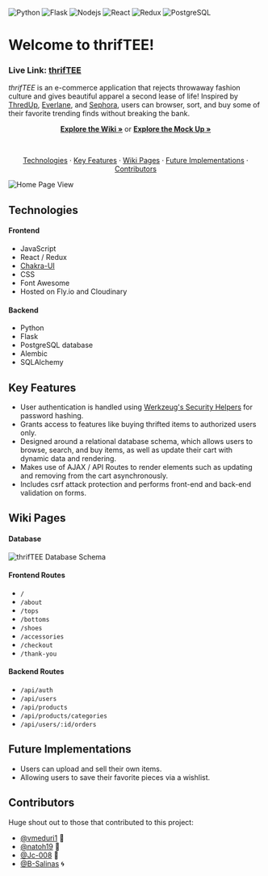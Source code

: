 ![Python](https://img.shields.io/badge/Python-3776AB?style=for-the-badge&logo=python&logoColor=white) ![Flask](https://img.shields.io/badge/Flask-000000?style=for-the-badge&logo=flask&logoColor=white) ![Nodejs](https://img.shields.io/badge/Node.js-43853D?style=for-the-badge&logo=node.js&logoColor=white) ![React](https://img.shields.io/badge/React-20232A?style=for-the-badge&logo=react&logoColor=61DAFB) ![Redux](https://img.shields.io/badge/Redux-593D88?style=for-the-badge&logo=redux&logoColor=white)
![PostgreSQL](https://img.shields.io/badge/postgres-%23316192.svg?style=for-the-badge&logo=postgresql&logoColor=white)

# Welcome to thrifTEE!
### Live Link: [thrifTEE](https://thriftee.fly.dev/)
_thrifTEE_ is an e-commerce application that rejects throwaway fashion culture and gives beautiful apparel a second lease of life! Inspired by [ThredUp](https://www.thredup.com/), [Everlane](https://www.everlane.com/), and [Sephora](https://www.sephora.com/), users can browser, sort, and buy some of their favorite trending finds without breaking the bank.
<p align="center">
  <a href="https://github.com/vmeduri1/thrifTEE/wiki"><strong>Explore the Wiki »</strong></a> 
  or 
  <a href="https://xd.adobe.com/view/227c8a0f-a385-4390-9959-75f885379123-772f/"><strong>Explore the Mock Up »</strong></a> 
</p>

</br>
<p align="center">
  <a href="#technologies">Technologies</a> 
  · 
  <a href="#key-features">Key Features</a> 
  · 
  <a href="#wiki-pages">Wiki Pages</a> 
  ·
  <a href="#future-implementations">Future Implementations</a> 
  · 
  <a href="contributors">Contributors</a>
</p>

![Home Page View](/thriftee-homepage.gif)

## Technologies
#### Frontend
- JavaScript
- React / Redux
- [Chakra-UI](https://chakra-ui.com/)
- CSS
- Font Awesome
- Hosted on Fly.io and Cloudinary

#### Backend
- Python
- Flask
- PostgreSQL database
- Alembic
- SQLAlchemy

## Key Features
- User authentication is handled using [Werkzeug's Security Helpers](https://werkzeug.palletsprojects.com/en/1.0.x/utils/#module-werkzeug.security) for password hashing.
- Grants access to features like buying thrifted items to authorized users only.
- Designed around a relational database schema, which allows users to browse, search, and buy items, as well as update their cart with dynamic data and rendering.
- Makes use of AJAX / API Routes to render elements such as updating and removing from the cart asynchronously.
- Includes csrf attack protection and performs front-end and back-end validation on forms.  

## Wiki Pages

#### Database
![thrifTEE Database Schema](https://media.discordapp.net/attachments/844746106016890891/845352696034492486/Screen_Shot_2021-05-21_at_12.28.12_PM.png)

#### Frontend Routes
- `/`
- `/about`
- `/tops`
- `/bottoms`
- `/shoes`
- `/accessories`
- `/checkout`
- `/thank-you`

#### Backend Routes
- `/api/auth`
- `/api/users`
- `/api/products`
- `/api/products/categories`
- `/api/users/:id/orders`

## Future Implementations
- Users can upload and sell their own items.
- Allowing users to save their favorite pieces via a wishlist. 

## Contributors
Huge shout out to those that contributed to this project:

- [@vmeduri1](https://github.com/vmeduri1) 🐲
- [@natoh19](https://github.com/natoh19) 👾
- [@Jc-008](https://github.com/Jc-008) 🐉
- [@B-Salinas](https://github.com/B-Salinas) 🌀
